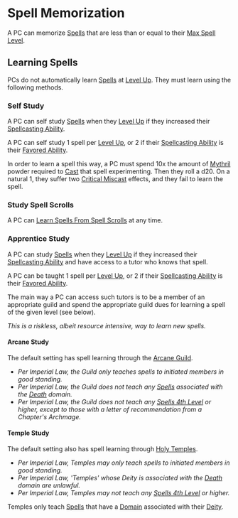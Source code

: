 # Spell Memorization

A PC can memorize [Spells](Spells.md) that are less than or equal to their [Max Spell Level](../Spells/Spell%20Level.md#Max%20Spell%20Level).

## Learning Spells

PCs do not automatically learn [Spells](Spells.md) at [Level Up](../../Player%20Characters/Derived%20Statistics/Level.md#Level%20Up). They must learn using the following methods.

### Self Study

A PC can self study [Spells](Spells.md) when they [Level Up](../../Player%20Characters/Derived%20Statistics/Level.md#Level%20Up) if they increased their [Spellcasting Ability](../The%20Spellcasting%20Disciplines/Spellcasting%20Ability.md).

A PC can self study 1 spell per [Level Up](../../Player%20Characters/Derived%20Statistics/Level.md#Level%20Up), or 2 if their [Spellcasting Ability](../The%20Spellcasting%20Disciplines/Spellcasting%20Ability.md) is their [Favored Ability](../../Player%20Characters/Favored%20Ability.md).

In order to learn a spell this way, a PC must spend 10x the amount of [Mythril](../Mythril.md) powder required to [Cast](Spellcasting.md) that spell experimenting. Then they roll a d20. On a natural 1, they suffer two [Critical Miscast](../../Game%20Procedures/Dice%20Rolls/Critical%20Miscast.md) effects, and they fail to learn the spell.

### Study Spell Scrolls

A PC can [Learn Spells From Spell Scrolls](Spell%20Scrolls.md#Learning%20Spells%20From%20Spell%20Scrolls) at any time.

### Apprentice Study

A PC can study [Spells](Spells.md) when they [Level Up](../../Player%20Characters/Derived%20Statistics/Level.md#Level%20Up) if they increased their [Spellcasting Ability](../The%20Spellcasting%20Disciplines/Spellcasting%20Ability.md) and have access to a tutor who knows that spell.

A PC can be taught 1 spell per [Level Up](../../Player%20Characters/Derived%20Statistics/Level.md#Level%20Up), or 2 if their [Spellcasting Ability](../The%20Spellcasting%20Disciplines/Spellcasting%20Ability.md) is their [Favored Ability](../../Player%20Characters/Favored%20Ability.md).

The main way a PC can access such tutors is to be a member of an appropriate guild and spend the appropriate guild dues for learning a spell of the given level (see below).

*This is a riskless, albeit resource intensive, way to learn new spells.*

#### Arcane Study

The default setting has spell learning through the [Arcane Guild](../../Economy/Detailed%20Prices/Relevant%20Prices/Arcane%20Guild.md).

- *Per Imperial Law, the Guild only teaches spells to initiated members in good standing.*
- *Per Imperial Law, the Guild does not teach any [Spells](Spells.md) associated with the [Death](Spell%20Domains/Death.md) domain.*
- *Per Imperial Law, the Guild does not teach any [Spells 4th Level](../Spells/Spell%20Level.md) or higher, except to those with a letter of recommendation from a Chapter's Archmage.*

#### Temple Study

The default setting also has spell learning through [Holy Temples](../../Economy/Detailed%20Prices/Relevant%20Prices/Holy%20Temple.md).

- *Per Imperial Law, Temples may only teach spells to initiated members in good standing.*
- *Per Imperial Law, 'Temples' whose Deity is associated with the [Death](Spell%20Domains/Death.md) domain are unlawful.*
- *Per Imperial Law, Temples may not teach any [Spells 4th Level](../Spells/Spell%20Level.md) or higher.*

Temples only teach [Spells](Spells.md) that have a [Domain](Spell%20Domains/Spell%20Domains.md) associated with their [Deity](../Deities/Deities.md).
